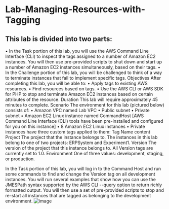 # Lab-Managing-Resources-with-Tagging
## This lab is divided into two parts:
•	In the Task portion of this lab, you will use the AWS Command Line Interface (CLI) to inspect the tags assigned to a number of Amazon EC2 instances. You will then use pre-provided scripts to shut down and start up a number of Amazon EC2 instances simultaneously, based on their tags.
•	In the Challenge portion of this lab, you will be challenged to think of a way to terminate instances that fail to implement specific tags.
Objectives After completing this lab, you will be able to:
•	Apply tags to existing AWS resources.
•	Find resources based on tags.
•	Use the AWS CLI or AWS SDK for PHP to stop and terminate Amazon EC2 instances based on certain attributes of the resource.
Duration
This lab will require approximately 45 minutes to complete.
Scenario
The environment for this lab (pictured below) consists of:
•	Amazon VPC named Lab VPC
•	Public subnet
•	Private subnet
•	Amazon EC2 Linux instance named CommandHost [AWS Command Line Interface (CLI) tools have been pre-installed and configured for you on this instance]
•	8 Amazon EC2 Linux instances
•	Private instances have three custom tags applied to them:
Tag Name	content
Project	The project that the instance belongs to. The instances in this lab belong to one of two projects: ERPSystem and Experiment1.
Version	The version of the project that this instance belongs to. All Version tags are currently set to 1.0.
Environment	One of three values: development, staging, or production.


In the Task portion of this lab, you will log in to the Command Host and run some commands to find and change the Version tag on all development instances. You will run several examples that show how you can use the JMESPath syntax supported by the AWS CLI --query option to return richly formatted output. You will then use a set of pre-provided scripts to stop and re-start all instances that are tagged as belonging to the development environment.
![image](https://github.com/Tomtwiny121/Lab---Managing-Resources-with-Tagging/assets/128513453/29e94d6d-9c84-401e-93ce-7c37ae7ee1ed)
